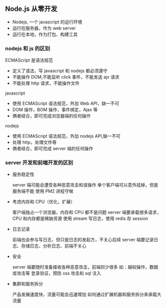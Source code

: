 ## Node.js 从零开发

- Nodejs, 一个 javascript 的运行环境
- 运行在服务器，作为 web server
- 运行在本地，作为打包、构建工具

### nodejs 和 js 的区别

ECMAScript 是语法规范

- 定义了语法，写 javascript 和 nodejs 都必须遵守
- 不能操作 DOM,不能监听 click 事件，不能发送 ajx 请求
- 不能处理 http 请求，不能操作文件

javascript

- 使用 ECMAScript 语法规范，外加 Web API，缺一不可
- DOM 操作，BOM 操作，事件绑定，Ajax 等
- 俩者结合，即可完成浏览器端的任何操作

nodejs

- 使用 ECMAScript 语法规范，外加 nodejs API,缺一不可
- 处理 http，处理文件等
- 俩者结合，即可完成 server 端的任何操作

### server 开发和前端开发的区别

- 服务稳定性

  server 端可能会遭受各种恶意攻击和误操作
  单个客户端可以意外挂掉，但是服务端不能
  使用 PM2 进程守候

- 考虑内存和 CPU（优化，扩展）

  客户端独占一个浏览器，内存和 CPU 都不是问题
  server 端要承载很多请求，CPU 和内存都是稀缺资源
  使用 stream 写日志，使用 redis 存 session

- 日志记录

  前端也会参与写日志，但只是日志的发起方，不关心后续
  server 端要记录日志、存储日志、分析日志、前端不关心

- 安全

  server 端要随时准备接收各种恶意攻击，前端则少很多
  如：越权操作，数据库攻击等
  登录验证，预防 xss 攻击和 sql 注入

- 集群和服务拆分

  产品发展速度快，流量可能会迅速增加
  如何通过扩展机器和服务拆分来承载大流量
